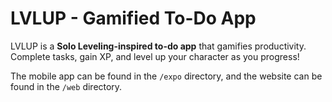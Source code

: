 # LVLUP - Gamified To-Do App

LVLUP is a **Solo Leveling-inspired to-do app** that gamifies productivity. Complete tasks, gain XP, and level up your character as you progress!

The mobile app can be found in the `/expo` directory, and the website can be found in the `/web` directory.
